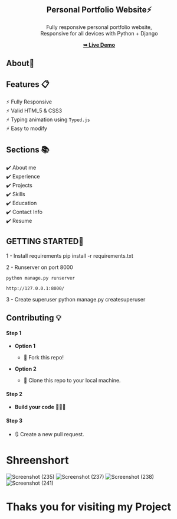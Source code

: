 <div align="center">
  
  <h2 align="center">Personal Portfolio Website⚡️</h2>

  Fully responsive personal portfolio website, <br />Responsive for all devices with Python + Django

  <a href="http://nazimnnazar.pythonanywhere.com/"><strong>➥ Live Demo</strong></a>

</div>

## About🧾


## Features 📋
⚡️ Fully Responsive\
⚡️ Valid HTML5 & CSS3\
⚡️ Typing animation using `Typed.js`\
⚡️ Easy to modify

## Sections 📚
✔️ About me\
✔️ Experience\
✔️ Projects \
✔️ Skills \
✔️ Education\
✔️ Contact Info\
✔️ Resume

##  GETTING STARTED🤖

1 - Install requirements
  pip install -r requirements.txt
 
2 - Runserver on port 8000

    python manage.py runserver
    
    http://127.0.0.1:8000/
    
3 - Create superuser
    python manage.py createsuperuser
    
## Contributing 💡
#### Step 1

- **Option 1**
    - 🍴 Fork this repo!

- **Option 2**
    - 👯 Clone this repo to your local machine.


#### Step 2

- **Build your code** 🔨🔨🔨

#### Step 3

- 🔃 Create a new pull request.

# Shreenshort
![Screenshot (235)](https://user-images.githubusercontent.com/112808009/200617361-f4c10611-8245-4685-a4fb-1aa1bcb6cc14.png)
![Screenshot (237)](https://user-images.githubusercontent.com/112808009/200617484-18debd3c-d325-4f3a-90c9-8742175f35a7.png)
![Screenshot (238)](https://user-images.githubusercontent.com/112808009/200617398-7c546370-40e4-42bc-bce4-bb7b6fbd0d36.png)
![Screenshot (241)](https://user-images.githubusercontent.com/112808009/200617427-e9dd4b02-8ea5-487f-8437-7b44e6e945b5.png)

# Thaks you for visiting my Project
